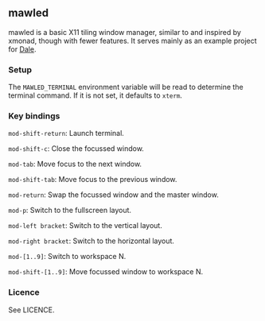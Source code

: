 ## mawled

mawled is a basic X11 tiling window manager, similar to and inspired
by xmonad, though with fewer features.  It serves mainly as an example
project for [Dale](https://github.com/tomhrr/dale).

### Setup

The `MAWLED_TERMINAL` environment variable will be read to determine
the terminal command.  If it is not set, it defaults to `xterm`.

### Key bindings

`mod-shift-return`: Launch terminal.

`mod-shift-c`: Close the focussed window.

`mod-tab`: Move focus to the next window.

`mod-shift-tab`: Move focus to the previous window.

`mod-return`: Swap the focussed window and the master window.

`mod-p`: Switch to the fullscreen layout.

`mod-left bracket`: Switch to the vertical layout.

`mod-right bracket`: Switch to the horizontal layout.

`mod-[1..9]`: Switch to workspace N.

`mod-shift-[1..9]`: Move focussed window to workspace N.

### Licence

See LICENCE.
